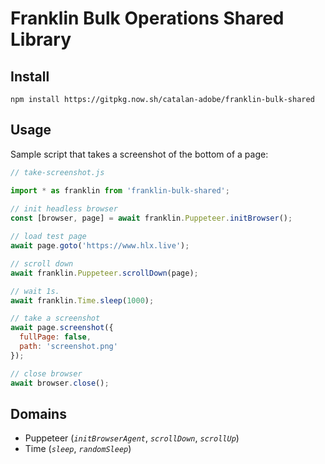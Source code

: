 Franklin Bulk Operations Shared Library
===



## Install

```
npm install https://gitpkg.now.sh/catalan-adobe/franklin-bulk-shared
```



## Usage

Sample script that takes a screenshot of the bottom of a page:

```js
// take-screenshot.js

import * as franklin from 'franklin-bulk-shared';
  
// init headless browser
const [browser, page] = await franklin.Puppeteer.initBrowser();

// load test page
await page.goto('https://www.hlx.live');

// scroll down
await franklin.Puppeteer.scrollDown(page);

// wait 1s.
await franklin.Time.sleep(1000);

// take a screenshot
await page.screenshot({
  fullPage: false,
  path: 'screenshot.png'
});

// close browser
await browser.close();
```


## Domains

* Puppeteer (_`initBrowserAgent`_, _`scrollDown`_, _`scrollUp`_)
* Time (_`sleep`_, _`randomSleep`_)
